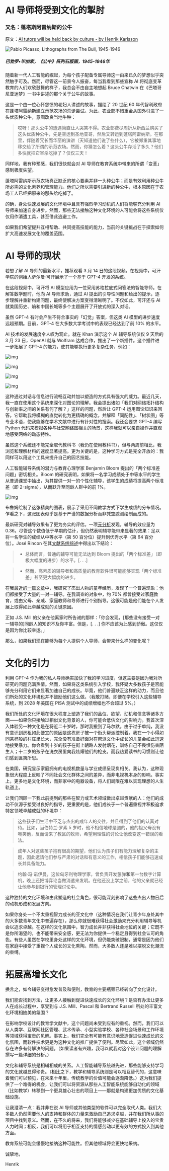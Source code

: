 # AI 导师将受到文化的掣肘

### 又名：蓬塔斯阿雷纳斯的公牛

原文：[AI tutors will be held back by culture - by Henrik Karlsson](https://www.henrikkarlsson.xyz/p/ai-tutors)

![Pablo Picasso, Lithographs from The Bull, 1945-1946](https://substackcdn.com/image/fetch/w_1456,c_limit,f_auto,q_auto:good,fl_progressive:steep/https%3A%2F%2Fsubstack-post-media.s3.amazonaws.com%2Fpublic%2Fimages%2Fcbde4c6f-b8ab-4590-a41d-542fcb44b41b_1240x1226.jpeg)

##### 巴勃罗•毕加索，《公牛》系列石版画，1945-1946年

随着新一代人工智能的崛起，为每个孩子配备专属导师这一由来已久的梦想似乎突然触手可及。然而，尽管这一前景令人振奋，每当我看到那些宣称 AI 将彻底变革教育的人们欢欣鼓舞的样子，我总会不由自主地想起 Bruce Chatwin 在《巴塔哥尼亚迷梦》一书中讲述的那个关于公牛的故事。

这是一个由一位心怀怨愤的老妇人讲述的故事，描绘了 20 世纪 60 年代智利政府在蓬塔阿雷纳斯建立示范农场的荒诞尝试。为此，农业部不惜重金从国外引进了一头优质种公牛，意图改良当地牛种：

> 哎呀！那头公牛的遭遇简直让人哭笑不得。农业部费尽周折从新西兰购买了这头优质种公牛，先是空运到圣地亚哥，然后又转运到蓬塔阿雷纳斯。在那里，伴随着冗长而华丽的演讲（天知道他们说了些什么），它被郑重其事地移交给了所谓的示范农场。然而，你猜怎么着？这头公牛存活了多久？他们多快就把它宰杀吃掉了？仅仅三天！

同样地，我有种预感，我们很快就会对 AI 导师在教育系统中带来的所谓「变革」感到极度失望。

蓬塔阿雷纳斯示范农场真正缺乏的核心要素并非一头种公牛；而是有效利用种公牛所必需的文化素养和管理能力。他们之所以需要引进新的种公牛，根本原因在于农场工人已经把原来的那头给吃掉了。

的确，身处快速发展的文化环境中且具有强烈学习动机的人们将能够充分利用 AI 导师来加速自身进步。然而，那些无法接触这种文化环境的人可能会将这些系统仅仅用作消遣工具，甚至借此逃避工作。

如果我们希望提升互相帮助、共同提高技能的能力，当前的关键挑战在于探索如何扩大高速发展文化的覆盖范围。

# AI 导师的现状

若想了解 AI 导师的最新水平，推荐观看 3 月 14 日的这段视频。在视频中，可汗学院的创始人萨尔曼·可汗展示了一个基于 GPT-4 开发的系统。

在这段视频中，可汗将 AI 模型应用为一位采用苏格拉底式问答法的智能导师。在解答数学题时，他向 AI 导师求助，通过 AI 提出的引导性问题和给出的提示，逐步理解并重新构建问题，最终使解决方案变得清晰明了。不仅如此，可汗还与 AI 就美国历史、熵和中国长城等多个主题展开了开放式的深入对话。

虽然 GPT-4 有时会产生不符合事实的「幻觉」答案，但这类 AI 模型的进步速度远超预期。目前，GPT-4 在大多数大学考试中的表现已经达到了前 10% 的水平。

AI 技术的发展速度令人叹为观止。就在 Khan 演示这个 AI 辅导系统仅仅 9 天后的 3 月 23 日，OpenAI 就与 Wolfram 达成合作，推出了一个新插件。这个插件进一步拓展了 GPT-4 的能力，使其能够执行更多复杂任务，例如：

![img](https://substackcdn.com/image/fetch/w_1456,c_limit,f_auto,q_auto:good,fl_progressive:steep/https%3A%2F%2Fsubstack-post-media.s3.amazonaws.com%2Fpublic%2Fimages%2Fd11ccbd0-0e8b-4098-902a-1ca51b4d6d1f_1244x864.png)

![img](https://substackcdn.com/image/fetch/w_1456,c_limit,f_auto,q_auto:good,fl_progressive:steep/https%3A%2F%2Fsubstack-post-media.s3.amazonaws.com%2Fpublic%2Fimages%2Fd4d598f5-43f3-4fa8-b6fb-50d91ddca906_1244x888.png)

![img](https://substackcdn.com/image/fetch/w_1456,c_limit,f_auto,q_auto:good,fl_progressive:steep/https%3A%2F%2Fsubstack-post-media.s3.amazonaws.com%2Fpublic%2Fimages%2F1f36417b-c8f4-4026-b768-3aeb39ed64a3_1244x896.png)

![img](https://substackcdn.com/image/fetch/w_1456,c_limit,f_auto,q_auto:good,fl_progressive:steep/https%3A%2F%2Fsubstack-post-media.s3.amazonaws.com%2Fpublic%2Fimages%2F6381e8c7-01e0-4c72-b9fd-064227d0e068_1244x956.png)

这种通过对话与信息进行流畅互动并加以塑造的方式具有强大的威力。最近几天，我一直在使用这个系统来深化对图论的理解。我会提出诸如「我们对网络拓扑结构与创新率之间的关系有何了解？」这样的问题，然后让 GPT-4 运用图论知识来回答。它帮助我将模糊的直觉转化为更精确的概念，并解释「同配性」、「树状图」等专业术语，使我能够在学术文献中进行有针对性的搜索。我还会要求 GPT-4 编写 Python 代码来模拟各种与社交网络图相关的场景，这样我就可以亲自操作并直观地感受网络的动态特性。

虽然这个系统还不能完全取代教科书（我仍在使用教科书），但与两周前相比，我浏览和理解材料的速度显著提高。更为关键的是，这种学习方式是完全开放的：我同样可以用这个工具来提升自己的园艺技能。

人工智能辅导系统的潜力与教育心理学家 Benjamin Bloom 提出的「两个标准差问题」密切相关。Bloom 的研究表明，如果将一名学习成绩处于中等水平的学生从普通课堂中抽出，为其提供一对一的个性化辅导，该学生的成绩将提高两个标准差（即 2-sigma），从而跃升至同龄人群中的前 1%。

![img](https://substackcdn.com/image/fetch/w_1456,c_limit,f_auto,q_auto:good,fl_progressive:steep/https%3A%2F%2Fsubstack-post-media.s3.amazonaws.com%2Fpublic%2Fimages%2F27f3823c-49fd-48c6-a833-0ca567104c71_914x638.png)

布鲁姆绘制了这张精美的图表，展示了采用不同教学方式下学生成绩的分布情况。乍看之下，这张图表似乎是基于严谨的数据分析而非凭空臆测绘制而成的。

最新研究对辅导效果有了更为务实的评估。一项[元分析](http://journals.sagepub.com/doi/abs/10.3102/0034654316687036)发现，辅导的效应量为 0.36。尽管这个数值低于早期的估计，但仍然表明辅导能带来显著的效果：足以将一名学生的成绩从中等水平（第 50 百分位）提升到优秀水平（第 64 百分位）。José Rincon 在其[文献系统综述](https://nintil.com/bloom-sigma/)中得出以下结论：

> - 总体而言，普通的辅导可能无法达到 Bloom 提出的「两个标准差」（即极大幅度的进步）的水平。[. . .]

>   - 然而，高素质的辅导者和高质量的教育软件很可能能够实现「两个标准差」甚至更大幅度的进步。

在我[最近的一篇文章](https://escapingflatland.substack.com/p/childhoods)中，我研究了杰出人物的童年经历，发现了一个普遍现象：他们都接受了大量的一对一辅导。在我调查的对象中，约 70% 都曾接受过家庭教育，或由父母、亲戚、家庭教师和导师进行个别指导。这很可能是他们能在个人发展上取得如此卓越成就的关键原因。

正如 J.S. Mill 的父亲在他离家时所告诫的那样：「你会发现，[那些没有接受一对一辅导的]同龄人的知识不及你丰富。但是，[. . .] 你不应该为此感到骄傲。这仅仅是因为你比较幸运。」

那么，如果我们现在能够为每个人提供个人导师，会带来什么样的变化呢？

# 文化的引力

利用 GPT-4 作为我的私人导师确实加快了我的学习进度，但这主要是因为我对所研究的问题充满热情。然而，如果将这类系统引入学校，我怀疑大多数孩子是否能够充分利用它们来显著加速自己的成长。毕竟，他们普遍缺乏这样的动力，而且他们所处的文化环境也并不鼓励他们这么做。（我敢打赌，即便在学校引入这些辅导系统，到 2028 年美国在 PISA 测试中的成绩增幅也不会超过 5%。）

我们所处的文化环境在很大程度上塑造了我们的品位、欲望、动机和信念等诸多方面——如果你只接触过相似文化背景的人，你可能会低估文化的影响力。我首次深入体验另一种文化是在将近二十岁时，那时我搬到了马尔默。由于过于单纯，我没有意识到房租如此便宜的原因是这栋房子被一个街头帮派控制着。我在一个小得如同茶杯般的村庄里长大，完全没有准备好面对在帮派文化中成长的儿童会如此迅速地接受暴力。你会看到十岁的孩子在街上朝路人发射烟花，训练自己不畏惧伤害陌生人；十二岁的孩子在洗衣房里向我炫耀他们的枪支。而我热爱读书的习惯则让他们感到匪夷所思。

在美国，研究显示家庭拥有的电视机数量与学业成绩呈现负相关。我认为，这种现象很大程度上反映了不同社会文化群体之间的差异，而非电视机本身的影响。事实上，更多地是文化环境，而非家中的电器设备，将人们局限在难以实现理想的人生轨道上。

让我们回顾一下我此前提到的那些在智力或艺术领域做出卓越贡献的人：他们的成功不仅源于接受过良好的指导，更重要的是，他们成长于一个普遍重视并积极追求特定领域卓越成就的环境中：

> 这些孩子们生活中不乏与杰出的成年人的交往，并且得到了他们的认真对待。比如，当伯特兰·罗素 5 岁时，他不相信地球是圆的，他的祖父母没有嘲笑他，反而请来了教区的牧师，希望用理性的讨论让他改变这一错误的看法。

>

> 成年人对这些孩子抱有很高的期望，他们认为孩子们有能力理解复杂的主题，因此邀请他们参与严肃的对话和有意义的工作，相信孩子们能够迅速成长并具备能力。

>

> 约翰·冯·诺伊曼，这位匈牙利物理学家，曾负责开发氢弹**和**第一台数字计算机，晚上还把博弈论当做消遣来发明。在他还没上学之前，他的父亲就已经让他参与到银行的管理讨论中。

这种独特的文化环境和由此塑造的社会角色，很可能深刻影响了这些杰出人物日后的动机形成和发展方向。

如果你身处一个不太重视智力成长的亚文化中（这种情况在我们让青少年身处其中的大多数青年文化中普遍存在），那么你就很难获得社会激励来充分利用辅导等机会以追求卓越。在这样的文化氛围中，智力成长并非获得社会地位的关键；它既不是你所渴望的，也不能带来安全感，更无法为你提供一个稳定且得到社会认可的角色。有些人虽然在学校里身处这样的文化环境，但仍能突破限制，通常是因为他们在家庭中接受了重视个人成长的文化熏陶。然而，大多数人还是难以摆脱文化潮流的束缚。

# 拓展高增长文化

换言之，如今辅导变得愈发普及和便利，教育的主要瓶颈已经转向了文化设计。

我们能否找到方法，让更多人接触到促进快速成长的文化环境？是否有办法让更多人在成长过程中，享受到与 J.S. Mill、Pascal 和 Bertrand Russell 所处的丰富文化环境相媲美的氛围？

在影响学校设计的教育学文献中，这个问题尚未受到应有的重视。然而，我们可以从人类学、互联网社区管理、武术传承、小型实验学校、各种社会场景和工作环境等领域获得宝贵的见解。事实上，我们完全有可能有意识地营造促进快速成长的文化氛围，而软件技术更是为这种文化的推广提供了便利。尽管如此，这个领域仍然存在许多有待解决的问题。（如果读者有兴趣，我可以就我对这个设计问题的理解撰写一篇详细的分析。）

文化和辅导系统是相辅相成的关系。人工智能辅导系统越先进，那些能够支持学习的文化就越显得珍贵。（相比之下，教学和辅导系统则是可以相互替代的，这意味着我们可以预见，在未来十年里，传统教学的价值可能会逐渐降低。）这为我们提供了一个难得的机会，让我们可以将资源从那些人工智能系统能够自动化的领域（比如教学）转移到一个更具雄心壮志的项目上——那就是构建更加优质的文化基础设施。

让我澄清一点：我并非在说 AI 导师或其他类型的软件可以完全取代人类。我们大多数人仍然需要他人的支持和群体的力量来激励自己追求卓越，并在我们所从事的项目中找到意义。然而，在不久的将来，我们将能够减少在基础辅导上投入的宝贵人力时间；相反，我们可以将用于相互支持的情感劳动以更有效的方式投入到其他方面。  

教育系统可能会缓慢地接纳这种可能性。但其他领域将会更快地采纳。

诚挚地，  

Henrik